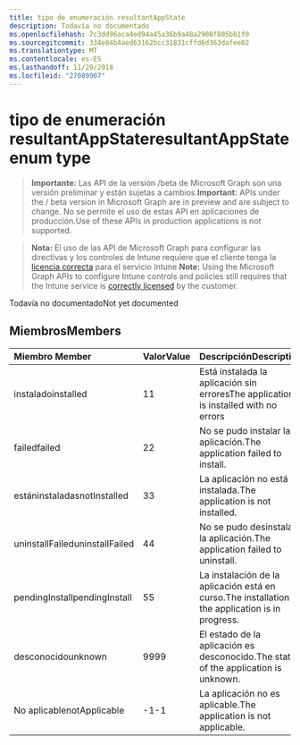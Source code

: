 ```yaml
---
title: tipo de enumeración resultantAppState
description: Todavía no documentado
ms.openlocfilehash: 7c3dd96aca4ed94a45a36b9a48a2908f805bb1f0
ms.sourcegitcommit: 334e84b4aed63162bcc31831cffd6d363dafee02
ms.translationtype: MT
ms.contentlocale: es-ES
ms.lasthandoff: 11/29/2018
ms.locfileid: "27089907"
---
```

# <a name="resultantappstate-enum-type"></a><span data-ttu-id="a3912-103">tipo de enumeración resultantAppState</span><span class="sxs-lookup"><span data-stu-id="a3912-103">resultantAppState enum type</span></span>

> <span data-ttu-id="a3912-104">**Importante:** Las API de la versión /beta de Microsoft Graph son una versión preliminar y están sujetas a cambios.</span><span class="sxs-lookup"><span data-stu-id="a3912-104">**Important:** APIs under the / beta version in Microsoft Graph are in preview and are subject to change.</span></span> <span data-ttu-id="a3912-105">No se permite el uso de estas API en aplicaciones de producción.</span><span class="sxs-lookup"><span data-stu-id="a3912-105">Use of these APIs in production applications is not supported.</span></span>

> <span data-ttu-id="a3912-106">**Nota:** El uso de las API de Microsoft Graph para configurar las directivas y los controles de Intune requiere que el cliente tenga la [licencia correcta](https://go.microsoft.com/fwlink/?linkid=839381) para el servicio Intune.</span><span class="sxs-lookup"><span data-stu-id="a3912-106">**Note:** Using the Microsoft Graph APIs to configure Intune controls and policies still requires that the Intune service is [correctly licensed](https://go.microsoft.com/fwlink/?linkid=839381) by the customer.</span></span>

<span data-ttu-id="a3912-107">Todavía no documentado</span><span class="sxs-lookup"><span data-stu-id="a3912-107">Not yet documented</span></span>
## <a name="members"></a><span data-ttu-id="a3912-108">Miembros</span><span class="sxs-lookup"><span data-stu-id="a3912-108">Members</span></span>
|<span data-ttu-id="a3912-109">Miembro	</span><span class="sxs-lookup"><span data-stu-id="a3912-109">Member</span></span>|<span data-ttu-id="a3912-110">Valor</span><span class="sxs-lookup"><span data-stu-id="a3912-110">Value</span></span>|<span data-ttu-id="a3912-111">Descripción</span><span class="sxs-lookup"><span data-stu-id="a3912-111">Description</span></span>|
|:---|:---|:---|
|<span data-ttu-id="a3912-112">instalado</span><span class="sxs-lookup"><span data-stu-id="a3912-112">installed</span></span>|<span data-ttu-id="a3912-113">1</span><span class="sxs-lookup"><span data-stu-id="a3912-113">1</span></span>|<span data-ttu-id="a3912-114">Está instalada la aplicación sin errores</span><span class="sxs-lookup"><span data-stu-id="a3912-114">The application is installed with no errors</span></span>|
|<span data-ttu-id="a3912-115">failed</span><span class="sxs-lookup"><span data-stu-id="a3912-115">failed</span></span>|<span data-ttu-id="a3912-116">2</span><span class="sxs-lookup"><span data-stu-id="a3912-116">2</span></span>|<span data-ttu-id="a3912-117">No se pudo instalar la aplicación.</span><span class="sxs-lookup"><span data-stu-id="a3912-117">The application failed to install.</span></span>|
|<span data-ttu-id="a3912-118">estáninstaladas</span><span class="sxs-lookup"><span data-stu-id="a3912-118">notInstalled</span></span>|<span data-ttu-id="a3912-119">3</span><span class="sxs-lookup"><span data-stu-id="a3912-119">3</span></span>|<span data-ttu-id="a3912-120">La aplicación no está instalada.</span><span class="sxs-lookup"><span data-stu-id="a3912-120">The application is not installed.</span></span>|
|<span data-ttu-id="a3912-121">uninstallFailed</span><span class="sxs-lookup"><span data-stu-id="a3912-121">uninstallFailed</span></span>|<span data-ttu-id="a3912-122">4</span><span class="sxs-lookup"><span data-stu-id="a3912-122">4</span></span>|<span data-ttu-id="a3912-123">No se pudo desinstalar la aplicación.</span><span class="sxs-lookup"><span data-stu-id="a3912-123">The application failed to uninstall.</span></span>|
|<span data-ttu-id="a3912-124">pendingInstall</span><span class="sxs-lookup"><span data-stu-id="a3912-124">pendingInstall</span></span>|<span data-ttu-id="a3912-125">5</span><span class="sxs-lookup"><span data-stu-id="a3912-125">5</span></span>|<span data-ttu-id="a3912-126">La instalación de la aplicación está en curso.</span><span class="sxs-lookup"><span data-stu-id="a3912-126">The installation of the application is in progress.</span></span>|
|<span data-ttu-id="a3912-127">desconocido</span><span class="sxs-lookup"><span data-stu-id="a3912-127">unknown</span></span>|<span data-ttu-id="a3912-128">99</span><span class="sxs-lookup"><span data-stu-id="a3912-128">99</span></span>|<span data-ttu-id="a3912-129">El estado de la aplicación es desconocido.</span><span class="sxs-lookup"><span data-stu-id="a3912-129">The status of the application is unknown.</span></span>|
|<span data-ttu-id="a3912-130">No aplicable</span><span class="sxs-lookup"><span data-stu-id="a3912-130">notApplicable</span></span>|<span data-ttu-id="a3912-131">-1</span><span class="sxs-lookup"><span data-stu-id="a3912-131">-1</span></span>|<span data-ttu-id="a3912-132">La aplicación no es aplicable.</span><span class="sxs-lookup"><span data-stu-id="a3912-132">The application is not applicable.</span></span>|





